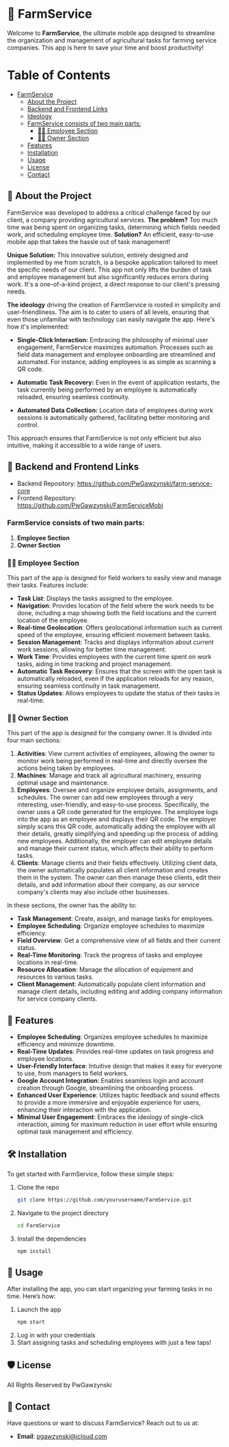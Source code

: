 # 🚜 FarmService

Welcome to **FarmService**, the ultimate mobile app designed to streamline the organization and management of agricultural tasks for farming service companies. This app is here to save your time and boost productivity!

# Table of Contents
- [FarmService](#🚜-farmservice)
  - [About the Project](#🌾-about-the-project)
  - [Backend and Frontend Links](#-backend-and-frontend-links)
  - [Ideology](#-ideology)
  - [FarmService consists of two main parts:](#farmservice-consists-of-two-main-parts)
    - [👩‍🌾 Employee Section](#👩‍🌾-employee-section)
    - [👨‍💼 Owner Section](#👨‍💼-owner-section)
  - [Features](#📲-features)
  - [Installation](#🛠️-installation)
  - [Usage](#🚀-usage)
  - [License](#🛡️-license)
  - [Contact](#📧-contact)


## 🌾 About the Project

FarmService was developed to address a critical challenge faced by our client, a company providing agricultural services. **The problem?** Too much time was being spent on organizing tasks, determining which fields needed work, and scheduling employee time. **Solution?** An efficient, easy-to-use mobile app that takes the hassle out of task management!

**Unique Solution:** This innovative solution, entirely designed and implemented by me from scratch, is a bespoke application tailored to meet the specific needs of our client. This app not only lifts the burden of task and employee management but also significantly reduces errors during work. It's a one-of-a-kind project, a direct response to our client's pressing needs.

**The ideology** driving the creation of FarmService is rooted in simplicity and user-friendliness. The aim is to cater to users of all levels, ensuring that even those unfamiliar with technology can easily navigate the app. Here's how it's implemented:

- **Single-Click Interaction:** Embracing the philosophy of minimal user engagement, FarmService maximizes automation. Processes such as field data management and employee onboarding are streamlined and automated. For instance, adding employees is as simple as scanning a QR code.

- **Automatic Task Recovery:** Even in the event of application restarts, the task currently being performed by an employee is automatically reloaded, ensuring seamless continuity.

- **Automated Data Collection:** Location data of employees during work sessions is automatically gathered, facilitating better monitoring and control.

This approach ensures that FarmService is not only efficient but also intuitive, making it accessible to a wide range of users.

## 🔗 Backend and Frontend Links

- Backend Repository: https://github.com/PwGawzynski/farm-service-core
- Frontend Repository: https://github.com/PwGawzynski/FarmServiceMobi


### FarmService consists of two main parts:
1. **Employee Section**
2. **Owner Section**

### 👩‍🌾 Employee Section

This part of the app is designed for field workers to easily view and manage their tasks. Features include:
- **Task List**: Displays the tasks assigned to the employee.
- **Navigation**: Provides location of the field where the work needs to be done, including a map showing both the field locations and the current location of the employee.
- **Real-time Geolocation**: Offers geolocational information such as current speed of the employee, ensuring efficient movement between tasks.
- **Session Management**: Tracks and displays information about current work sessions, allowing for better time management.
- **Work Time**: Provides employees with the current time spent on work tasks, aiding in time tracking and project management.
- **Automatic Task Recovery**: Ensures that the screen with the open task is automatically reloaded, even if the application reloads for any reason, ensuring seamless continuity in task management. 
- **Status Updates**: Allows employees to update the status of their tasks in real-time.

### 👨‍💼 Owner Section

This part of the app is designed for the company owner. It is divided into four main sections:
1. **Activities**: View current activities of employees, allowing the owner to monitor work being performed in real-time and directly oversee the actions being taken by employees.
2. **Machines**: Manage and track all agricultural machinery, ensuring optimal usage and maintenance.
3. **Employees**: Oversee and organize employee details, assignments, and schedules. The owner can add new employees through a very interesting, user-friendly, and easy-to-use process. Specifically, the owner uses a QR code generated for the employee. The employee logs into the app as an employee and displays their QR code. The employer simply scans this QR code, automatically adding the employee with all their details, greatly simplifying and speeding up the process of adding new employees. Additionally, the employer can edit employee details and manage their current status, which affects their ability to perform tasks.
4. **Clients**: Manage clients and their fields effectively. Utilizing client data, the owner automatically populates all client information and creates them in the system. The owner can then manage these clients, edit their details, and add information about their company, as our service company's clients may also include other businesses.

In these sections, the owner has the ability to:
- **Task Management**: Create, assign, and manage tasks for employees.
- **Employee Scheduling**: Organize employee schedules to maximize efficiency.
- **Field Overview**: Get a comprehensive view of all fields and their current status.
- **Real-Time Monitoring**: Track the progress of tasks and employee locations in real-time.
- **Resource Allocation**: Manage the allocation of equipment and resources to various tasks.
- **Client Management**: Automatically populate client information and manage client details, including editing and adding company information for service company clients.

## 📲 **Features**

- **Employee Scheduling**: Organizes employee schedules to maximize efficiency and minimize downtime.
- **Real-Time Updates**: Provides real-time updates on task progress and employee locations.
- **User-Friendly Interface**: Intuitive design that makes it easy for everyone to use, from managers to field workers.
- **Google Account Integration**: Enables seamless login and account creation through Google, streamlining the onboarding process.
- **Enhanced User Experience**: Utilizes haptic feedback and sound effects to provide a more immersive and enjoyable experience for users, enhancing their interaction with the application.
- **Minimal User Engagement**: Embraces the ideology of single-click interaction, aiming for maximum reduction in user effort while ensuring optimal task management and efficiency.

## 🛠️ Installation

To get started with FarmService, follow these simple steps:

1. Clone the repo
   ```bash
   git clone https://github.com/yourusername/FarmService.git
   ```
2. Navigate to the project directory
   ```bash
   cd FarmService
   ```
3. Install the dependencies
   ```bash
   npm install
   ```

## 🚀 Usage

After installing the app, you can start organizing your farming tasks in no time. Here’s how:

1. Launch the app
   ```bash
   npm start
   ```
2. Log in with your credentials
3. Start assigning tasks and scheduling employees with just a few taps!


## 🛡️ License
All Rights Reserved by PwGawzynski

## 📧 Contact

Have questions or want to discuss FarmService? Reach out to us at:
- **Email**: pgawzynski@icloud.com




